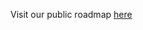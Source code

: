 Visit our public roadmap [here]([https://walt-id.notion.site/fcde1687baab42378b3047d4a22eeaca?v=1140dd17c17b4726a70cc1465d20866d&pvs=4](https://walt-id.notion.site/Feature-List-walt-id-95f6741fe34747b5a1d3a3d68b07a6f1))
